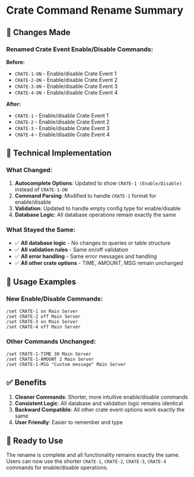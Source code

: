 # Crate Command Rename Summary

## 🎯 Changes Made

### **Renamed Crate Event Enable/Disable Commands:**

**Before:**
- `CRATE-1-ON` - Enable/disable Crate Event 1
- `CRATE-2-ON` - Enable/disable Crate Event 2  
- `CRATE-3-ON` - Enable/disable Crate Event 3
- `CRATE-4-ON` - Enable/disable Crate Event 4

**After:**
- `CRATE-1` - Enable/disable Crate Event 1
- `CRATE-2` - Enable/disable Crate Event 2
- `CRATE-3` - Enable/disable Crate Event 3
- `CRATE-4` - Enable/disable Crate Event 4

## 🔧 Technical Implementation

### **What Changed:**
1. **Autocomplete Options**: Updated to show `CRATE-1 (Enable/Disable)` instead of `CRATE-1-ON`
2. **Command Parsing**: Modified to handle `CRATE-1` format for enable/disable
3. **Validation**: Updated to handle empty config type for enable/disable
4. **Database Logic**: All database operations remain exactly the same

### **What Stayed the Same:**
- ✅ **All database logic** - No changes to queries or table structure
- ✅ **All validation rules** - Same on/off validation
- ✅ **All error handling** - Same error messages and handling
- ✅ **All other crate options** - TIME, AMOUNT, MSG remain unchanged

## 📝 Usage Examples

### **New Enable/Disable Commands:**
```
/set CRATE-1 on Main Server
/set CRATE-2 off Main Server
/set CRATE-3 on Main Server
/set CRATE-4 off Main Server
```

### **Other Commands Unchanged:**
```
/set CRATE-1-TIME 30 Main Server
/set CRATE-1-AMOUNT 2 Main Server
/set CRATE-1-MSG "Custom message" Main Server
```

## ✅ Benefits

1. **Cleaner Commands**: Shorter, more intuitive enable/disable commands
2. **Consistent Logic**: All database and validation logic remains identical
3. **Backward Compatible**: All other crate event options work exactly the same
4. **User Friendly**: Easier to remember and type

## 🚀 Ready to Use

The rename is complete and all functionality remains exactly the same. Users can now use the shorter `CRATE-1`, `CRATE-2`, `CRATE-3`, `CRATE-4` commands for enable/disable operations.
